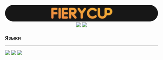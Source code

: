 <div id="header" align="center">
  <img src="./FieryCup_title.svg" width="1920" alt="FieryCup"/>
</div>

<div id="social" align="center">
  <a href="https://discordapp.com/users/560859915380326422/" target="_blank"><img src=https://img.shields.io/badge/-Discord-black?style=for-the-badge&logo=discord&logoColor=171717&color=171717&labelColor=EF8843><a/>
  <a href="https://fierycup.github.io" target="_blank"><img src=https://img.shields.io/badge/-Сайт-black?style=for-the-badge&logo=github&logoColor=171717&color=171717&labelColor=EF8843><a/>
</div>

### Языки
 ---
 
<!--  ![](https://img.shields.io/badge/-Python-black?style=for-the-badge&logo=python&logoColor=black&color=black&labelColor=EF8843)
  ![](https://img.shields.io/badge/-C%23-black?style=for-the-badge&logo=csharp&logoColor=black&color=black&labelColor=EF8843)
  ![](https://img.shields.io/badge/-Java-black?style=for-the-badge&logo=java&logoColor=black&color=black&labelColor=EF8843) -->
  
  ![](https://img.shields.io/badge/-Python-black?style=for-the-badge&color=black&labelColor=EF8843)
  ![](https://img.shields.io/badge/-C%23-black?style=for-the-badge&color=black&labelColor=EF8843)
  ![](https://img.shields.io/badge/-Java-black?style=for-the-badge&color=black&labelColor=EF8843)
<!--   ![](https://img.shields.io/badge/-Lua-black?style=for-the-badge&logo=lua&logoColor=white) -->
<!--   ![](https://img.shields.io/badge/-csharp-black?style=for-the-badge&logo=csharp&logoColor=white) -->


<!--
### [🏆 GitHub Profile Trophy](https://github.com/fierycup/github-profile-trophy)
  ![trophy](https://github-profile-trophy.vercel.app/?username=fierycup&theme=onestar&no-frame=true)
-->
